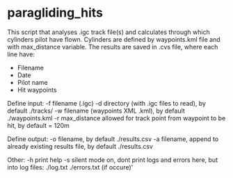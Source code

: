 # paragliding_hits
This script that analyses .igc track file(s) and calculates through which cylinders pilot have flown.
Cylinders are defined by waypoints.kml file and with max_distance variable. 
The results are saved in .cvs file, where each line have:
  - Filename
  - Date
  - Pilot name
  - Hit waypoints

Define input:
	-f filename (.igc)
	-d directory (with .igc files to read), by default ./tracks/
	-w filename (waypoints XML .kml), by default ./waypoints.kml
	-r max_distance allowed for track point from waypoint to be hit,
	   by default = 120m

Define output:
	-o filename, by default ./results.csv
	-a filename, append to already existing results file, by default ./results.csv

Other:
	-h print help
	-s silent mode on, dont print logs and errors here, but into log files:
		./log.txt
		./errors.txt (if occure)'

